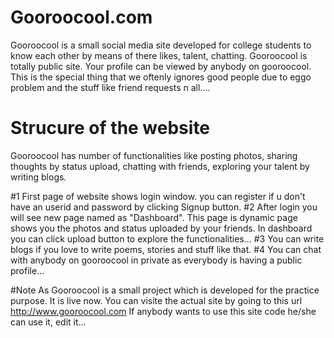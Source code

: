 # Gooroocool.com
Gooroocool is a small social media site developed for college students to know each other by means of there likes, talent, chatting. Gooroocool is totally public site. Your profile can be viewed by anybody on gooroocool. This is the special thing that we oftenly ignores good people due to eggo problem and the stuff like friend requests n all....

# Strucure of the website
Gooroocool has number of functionalities like posting photos, sharing thoughts by status upload, chatting with friends, exploring your talent by writing blogs.

#1 First page of website shows login window. you can register if u don't have an userid and password by clicking Signup button.
#2 After login you will see new page named as "Dashboard". This page is dynamic page shows you the photos and status uploaded by your friends.
In dashboard you can click upload button to explore the functionalities...
#3 You can write blogs if you love to write poems, stories and stuff like that.
#4 You can chat with anybody on gooroocool in private as everybody is having a public profile...


#Note
As Gooroocool is a small project which is developed for the practice purpose. It is live now. You can visite the actual site by going to this url http://www.gooroocool.com
If anybody wants to use this site code he/she can use it, edit it...
